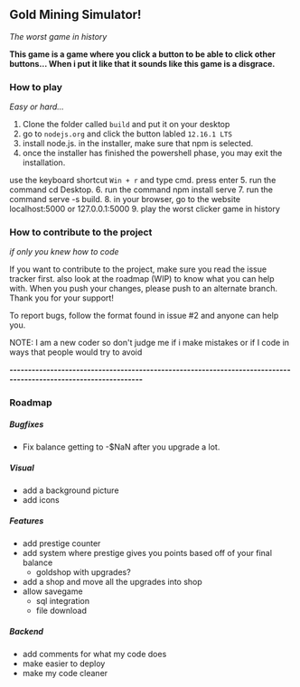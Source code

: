 ## Gold Mining Simulator!

*The worst game in history*

**This game is a game where you click a button to be able to click other buttons...
When i put it like that it sounds like this game is a disgrace.**

### How to play

*Easy or hard...*

1. Clone the folder called ``build`` and put it on your desktop
2. go to ``nodejs.org`` and click the button labled ```12.16.1 LTS``` 
3. install node.js. in the installer, make sure that npm is selected.
4. once the installer has finished the powershell phase, you may exit the installation. 

use the keyboard shortcut ```Win + r``` and type cmd. press enter
5. run the command cd Desktop.
6. run the command npm install serve
7. run the command serve -s build.
8. in your browser, go to the website localhost:5000 or 127.0.0.1:5000
9. play the worst clicker game in history

### How to contribute to the project

*if only you knew how to code*

If you want to contribute to the project, make sure you read the issue tracker first.
also look at the roadmap (WIP) to know what you can help with. When you push your changes,
please push to an alternate branch. Thank you for your support!

To report bugs, follow the format found in issue #2 and anyone can help you.


NOTE: I am a new coder so don't judge me if i make mistakes or if I code in ways that people would try to avoid

**----------------------------------------------------------------------------------------------------------------**

### Roadmap

##### Bugfixes

- Fix balance getting to -$NaN after you upgrade a lot.

##### Visual

- add a background picture
- add icons

##### Features

- add prestige counter
- add system where prestige gives you points based off of your final balance
  - goldshop with upgrades?
- add a shop and move all the upgrades into shop
- allow savegame
  - sql integration
  - file download

##### Backend

- add comments for what my code does
- make easier to deploy
- make my code cleaner

